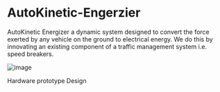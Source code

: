 # AutoKinetic-Engerzier
AutoKinetic Energizer a dynamic system designed to convert    the force exerted by any vehicle on the ground to electrical energy. We do this by innovating an existing component of a traffic management system i.e. speed breakers.

![image](https://github.com/chandan989/AutoKinetic-Engerzier/assets/67793710/e183780d-39f0-46b3-b785-a05f2b20cbc9)

Hardware prototype Design
